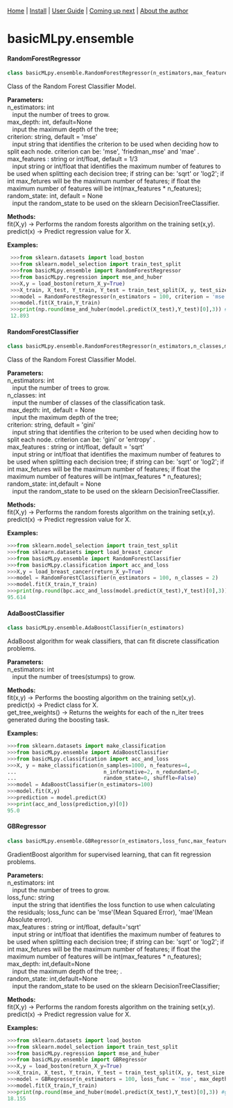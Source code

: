 [Home](https://henrysilvacs.github.io/basicMLpy/)  | [Install](https://henrysilvacs.github.io/basicMLpy/install) | [User Guide](https://henrysilvacs.github.io/basicMLpy/user_guide) | [Coming up next](https://henrysilvacs.github.io/basicMLpy/coming_up_next) | [About the author](https://henrysilvacs.github.io/basicMLpy/about)
# basicMLpy.ensemble
#### RandomForestRegressor
```python
class basicMLpy.ensemble.RandomForestRegressor(n_estimators,max_features =1/3,max_depth=None,criterion='mse',random_state=None)
```
Class of the Random Forest Classifier Model.<br />


**Parameters:**<br /> 
           n_estimators: int<br />
               &nbsp;&nbsp;&nbsp;input the number of trees to grow.<br />
           max_depth: int, default=None<br />
               &nbsp;&nbsp;&nbsp;input the maximum depth of the tree; <br />
           criterion: string, default = 'mse'<br />
               &nbsp;&nbsp;&nbsp;input string that identifies the criterion to be used when deciding how to split each node. criterion can be: 'mse', 'friedman_mse' and 'mae' .<br />
           max_features : string or int/float, default = 1/3<br />
               &nbsp;&nbsp;&nbsp;input string or int/float that identifies the maximum number of features to be used when splitting each decision tree; if string can be: 'sqrt' or 'log2'; if int max_fetures will be the maximum number of features; if float the maximum number of features will be int(max_features * n_features);            
           random_state: int, default = None<br />
               &nbsp;&nbsp;&nbsp;input the random_state to be used on the sklearn DecisionTreeClassifier.<br /> 


**Methods:**<br />
       fit(X,y) -> Performs the random forests algorithm on the training set(x,y).<br />
       predict(x) -> Predict regression value for X.<br />


**Examples:**
```python
 >>>from sklearn.datasets import load_boston
 >>>from sklearn.model_selection import train_test_split
 >>>from basicMLpy.ensemble import RandomForestRegressor
 >>>from basicMLpy.regression import mse_and_huber
 >>>X,y = load_boston(return_X_y=True)
 >>>X_train, X_test, Y_train, Y_test = train_test_split(X, y, test_size = 0.2, random_state=5) 
 >>>model = RandomForestRegressor(n_estimators = 100, criterion = 'mse', max_features = 1/3)
 >>>model.fit(X_train,Y_train)
 >>>print(np.round(mse_and_huber(model.predict(X_test),Y_test)[0],3)) #gets the mse
 12.893
```


#### RandomForestClassifier
```python
class basicMLpy.ensemble.RandomForestRegressor(n_estimators,n_classes,max_depth=None,criterion='gini',random_state=None,max_features='sqrt')
```
Class of the Random Forest Classifier Model.<br />


**Parameters:**<br /> 
            n_estimators: int<br /> 
               &nbsp;&nbsp;&nbsp;input the number of trees to grow.<br /> 
           n_classes: int<br /> 
               &nbsp;&nbsp;&nbsp;input the number of classes of the classification task.<br /> 
           max_depth: int, default = None<br /> 
               &nbsp;&nbsp;&nbsp;input the maximum depth of the tree; <br /> 
           criterion: string, default = 'gini'<br /> 
               &nbsp;&nbsp;&nbsp;input string that identifies the criterion to be used when deciding how to split each node. criterion can be: 'gini' or 'entropy' .<br /> 
           max_features : string or int/float, default = 'sqrt'<br /> 
               &nbsp;&nbsp;&nbsp;input string or int/float that identifies the maximum number of features to be used when splitting each decision tree; if string can be: 'sqrt' or 'log2'; if int max_fetures will be the maximum number of features; if float the maximum number of features will be int(max_features * n_features);                   
           random_state: int,default = None<br /> 
               &nbsp;&nbsp;&nbsp;input the random_state to be used on the sklearn DecisionTreeClassifier.<br /> 


**Methods:**<br />
       fit(X,y) -> Performs the random forests algorithm on the training set(x,y).<br />
       predict(x) -> Predict regression value for X.<br />   


 **Examples:**
 ```python
 >>>from sklearn.model_selection import train_test_split
 >>>from sklearn.datasets import load_breast_cancer
 >>>from basicMLpy.ensemble import RandomForestClassifier
 >>>from basicMLpy.classification import acc_and_loss
 >>>X,y = load_breast_cancer(return_X_y=True)
 >>>model = RandomForestClassifier(n_estimators = 100, n_classes = 2)
 >>>model.fit(X_train,Y_train)
 >>>print(np.round(bpc.acc_and_loss(model.predict(X_test),Y_test)[0],3)) #gets the accuracy in %
 95.614 
 ```
 
 
#### AdaBoostClassifier
 ```python
 class basicMLpy.ensemble.AdaBoostClassifier(n_estimators)
 ```
AdaBoost algorithm for weak classifiers, that can fit discrete classification problems.<br /> 


**Parameters:**<br />
            n_estimators: int<br />
                &nbsp;&nbsp;&nbsp;input the number of trees(stumps) to grow.<br /> 
              
              
              
**Methods:**      
        fit(x,y) -> Performs the boosting algorithm on the training set(x,y).<br />
        predict(x) -> Predict class for X.<br />
        get_tree_weights() -> Returns the weights for each of the n_iter trees generated during the boosting task.<br />
        
        
 **Examples:**
 ```python
>>>from sklearn.datasets import make_classification
>>>from basicMLpy.ensemble import AdaBoostClassifier
>>>from basicMLpy.classification import acc_and_loss
>>>X, y = make_classification(n_samples=1000, n_features=4,
...                            n_informative=2, n_redundant=0,
...                            random_state=0, shuffle=False)
>>>model = AdaBoostClassifier(n_estimators=100)
>>>model.fit(X,y)
>>>prediction = model.predict(X)
>>>print(acc_and_loss(prediction,y)[0])
95.0
 ```
 
 
#### GBRegressor
```python
class basicMLpy.ensemble.GBRegressor(n_estimators,loss_func,max_features=None,max_depth=None,random_state=None)
```
GradientBoost algorithm for supervised learning, that can fit regression problems.


**Parameters:**<br />
            n_estimators: int<br />
                &nbsp;&nbsp;&nbsp;input the number of trees to grow.<br />
            loss_func: string<br />
                &nbsp;&nbsp;&nbsp;input the string that identifies the loss function to use when calculating the residuals; loss_func can be  'mse'(Mean Squared Error), 'mae'(Mean Absolute error).<br />
            max_features : string or int/float, default='sqrt'<br />
                &nbsp;&nbsp;&nbsp;input string or int/float that identifies the maximum number of features to be used when splitting each decision tree; if string can be: 'sqrt' or 'log2'; if int max_fetures will be the maximum number of features; if float the maximum number of features will be int(max_features * n_features);  
            max_depth: int,default=None<br />
                &nbsp;&nbsp;&nbsp;input the maximum depth of the tree; .<br />
            random_state: int,default=None<br />
                &nbsp;&nbsp;&nbsp;input the random_state to be used on the sklearn DecisionTreeClassifier; <br />
                
                
**Methods:**<br />
       fit(X,y) -> Performs the random forests algorithm on the training set(x,y).<br />
       predict(x) -> Predict regression value for X.<br />       
       
       
 **Examples:**
 ```python
 >>>from sklearn.datasets import load_boston
 >>>from sklearn.model_selection import train_test_split
 >>>from basicMLpy.regression import mse_and_huber
 >>>from basicMLpy.ensemble import GBRegressor
 >>>X,y = load_boston(return_X_y=True)
 >>>X_train, X_test, Y_train, Y_test = train_test_split(X, y, test_size = 0.2, random_state=5)  
 >>>model = GBRegressor(n_estimators = 100, loss_func = 'mse', max_depth = 3)
 >>>model.fit(X_train,Y_train)
 >>>print(np.round(mse_and_huber(model.predict(X_test),Y_test)[0],3)) #gets the mse
 18.155
 ```
